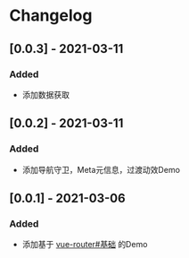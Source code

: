 # Changelog

## [0.0.3] - 2021-03-11
### Added
- 添加数据获取

## [0.0.2] - 2021-03-11
### Added
- 添加导航守卫，Meta元信息，过渡动效Demo

## [0.0.1] - 2021-03-06
### Added
- 添加基于 [vue-router#基础](https://router.vuejs.org/zh/guide/) 的Demo